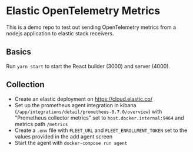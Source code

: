 # Elastic OpenTelemetry Metrics

This is a demo repo to test out sending OpenTelemetry metrics from a nodejs application to elastic stack receivers.

## Basics

Run `yarn start` to start the React builder (3000) and server (4000).

## Collection

- Create an elastic deployment on https://cloud.elastic.co/
- Set up the prometheus agent integration in kibana (`/app/integrations/detail/prometheus-0.7.0/overview`) with "Prometheus collector metrics" set to `host.docker.internal:9464` and metrics path `/metrics`
- Create a `.env` file with `FLEET_URL` and `FLEET_ENROLLMENT_TOKEN` set to the values provided in the add agent screen
- Start the agent with `docker-compose run agent`
